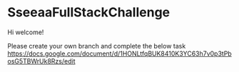 # SseeaaFullStackChallenge

Hi welcome!

Please create your own branch and complete the below task
<https://docs.google.com/document/d/1HONLtfqBUK8410K3YC63h7v0p3tPbosG5TBWrUk8Rzs/edit>
